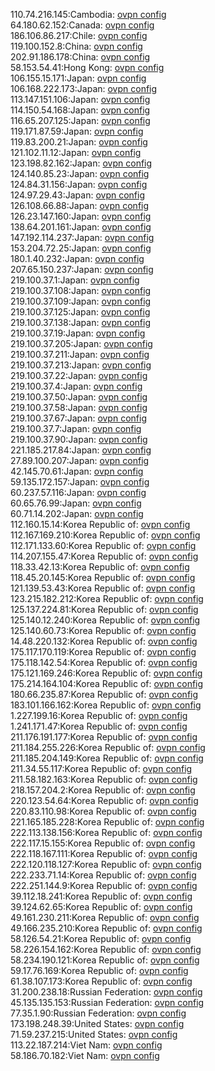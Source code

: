 110.74.216.145:Cambodia: [ovpn config](vpn/110_74_216_145.ovpn)  
64.180.62.152:Canada: [ovpn config](vpn/64_180_62_152.ovpn)  
186.106.86.217:Chile: [ovpn config](vpn/186_106_86_217.ovpn)  
119.100.152.8:China: [ovpn config](vpn/119_100_152_8.ovpn)  
202.91.186.178:China: [ovpn config](vpn/202_91_186_178.ovpn)  
58.153.54.41:Hong Kong: [ovpn config](vpn/58_153_54_41.ovpn)  
106.155.15.171:Japan: [ovpn config](vpn/106_155_15_171.ovpn)  
106.168.222.173:Japan: [ovpn config](vpn/106_168_222_173.ovpn)  
113.147.151.106:Japan: [ovpn config](vpn/113_147_151_106.ovpn)  
114.150.54.168:Japan: [ovpn config](vpn/114_150_54_168.ovpn)  
116.65.207.125:Japan: [ovpn config](vpn/116_65_207_125.ovpn)  
119.171.87.59:Japan: [ovpn config](vpn/119_171_87_59.ovpn)  
119.83.200.21:Japan: [ovpn config](vpn/119_83_200_21.ovpn)  
121.102.11.12:Japan: [ovpn config](vpn/121_102_11_12.ovpn)  
123.198.82.162:Japan: [ovpn config](vpn/123_198_82_162.ovpn)  
124.140.85.23:Japan: [ovpn config](vpn/124_140_85_23.ovpn)  
124.84.31.156:Japan: [ovpn config](vpn/124_84_31_156.ovpn)  
124.97.29.43:Japan: [ovpn config](vpn/124_97_29_43.ovpn)  
126.108.66.88:Japan: [ovpn config](vpn/126_108_66_88.ovpn)  
126.23.147.160:Japan: [ovpn config](vpn/126_23_147_160.ovpn)  
138.64.201.161:Japan: [ovpn config](vpn/138_64_201_161.ovpn)  
147.192.114.237:Japan: [ovpn config](vpn/147_192_114_237.ovpn)  
153.204.72.25:Japan: [ovpn config](vpn/153_204_72_25.ovpn)  
180.1.40.232:Japan: [ovpn config](vpn/180_1_40_232.ovpn)  
207.65.150.237:Japan: [ovpn config](vpn/207_65_150_237.ovpn)  
219.100.37.1:Japan: [ovpn config](vpn/219_100_37_1.ovpn)  
219.100.37.108:Japan: [ovpn config](vpn/219_100_37_108.ovpn)  
219.100.37.109:Japan: [ovpn config](vpn/219_100_37_109.ovpn)  
219.100.37.125:Japan: [ovpn config](vpn/219_100_37_125.ovpn)  
219.100.37.138:Japan: [ovpn config](vpn/219_100_37_138.ovpn)  
219.100.37.19:Japan: [ovpn config](vpn/219_100_37_19.ovpn)  
219.100.37.205:Japan: [ovpn config](vpn/219_100_37_205.ovpn)  
219.100.37.211:Japan: [ovpn config](vpn/219_100_37_211.ovpn)  
219.100.37.213:Japan: [ovpn config](vpn/219_100_37_213.ovpn)  
219.100.37.22:Japan: [ovpn config](vpn/219_100_37_22.ovpn)  
219.100.37.4:Japan: [ovpn config](vpn/219_100_37_4.ovpn)  
219.100.37.50:Japan: [ovpn config](vpn/219_100_37_50.ovpn)  
219.100.37.58:Japan: [ovpn config](vpn/219_100_37_58.ovpn)  
219.100.37.67:Japan: [ovpn config](vpn/219_100_37_67.ovpn)  
219.100.37.7:Japan: [ovpn config](vpn/219_100_37_7.ovpn)  
219.100.37.90:Japan: [ovpn config](vpn/219_100_37_90.ovpn)  
221.185.217.84:Japan: [ovpn config](vpn/221_185_217_84.ovpn)  
27.89.100.207:Japan: [ovpn config](vpn/27_89_100_207.ovpn)  
42.145.70.61:Japan: [ovpn config](vpn/42_145_70_61.ovpn)  
59.135.172.157:Japan: [ovpn config](vpn/59_135_172_157.ovpn)  
60.237.57.116:Japan: [ovpn config](vpn/60_237_57_116.ovpn)  
60.65.76.99:Japan: [ovpn config](vpn/60_65_76_99.ovpn)  
60.71.14.202:Japan: [ovpn config](vpn/60_71_14_202.ovpn)  
112.160.15.14:Korea Republic of: [ovpn config](vpn/112_160_15_14.ovpn)  
112.167.169.210:Korea Republic of: [ovpn config](vpn/112_167_169_210.ovpn)  
112.171.133.60:Korea Republic of: [ovpn config](vpn/112_171_133_60.ovpn)  
114.207.155.47:Korea Republic of: [ovpn config](vpn/114_207_155_47.ovpn)  
118.33.42.13:Korea Republic of: [ovpn config](vpn/118_33_42_13.ovpn)  
118.45.20.145:Korea Republic of: [ovpn config](vpn/118_45_20_145.ovpn)  
121.139.53.43:Korea Republic of: [ovpn config](vpn/121_139_53_43.ovpn)  
123.215.182.212:Korea Republic of: [ovpn config](vpn/123_215_182_212.ovpn)  
125.137.224.81:Korea Republic of: [ovpn config](vpn/125_137_224_81.ovpn)  
125.140.12.240:Korea Republic of: [ovpn config](vpn/125_140_12_240.ovpn)  
125.140.60.73:Korea Republic of: [ovpn config](vpn/125_140_60_73.ovpn)  
14.48.220.132:Korea Republic of: [ovpn config](vpn/14_48_220_132.ovpn)  
175.117.170.119:Korea Republic of: [ovpn config](vpn/175_117_170_119.ovpn)  
175.118.142.54:Korea Republic of: [ovpn config](vpn/175_118_142_54.ovpn)  
175.121.169.246:Korea Republic of: [ovpn config](vpn/175_121_169_246.ovpn)  
175.214.164.104:Korea Republic of: [ovpn config](vpn/175_214_164_104.ovpn)  
180.66.235.87:Korea Republic of: [ovpn config](vpn/180_66_235_87.ovpn)  
183.101.166.162:Korea Republic of: [ovpn config](vpn/183_101_166_162.ovpn)  
1.227.199.16:Korea Republic of: [ovpn config](vpn/1_227_199_16.ovpn)  
1.241.171.47:Korea Republic of: [ovpn config](vpn/1_241_171_47.ovpn)  
211.176.191.177:Korea Republic of: [ovpn config](vpn/211_176_191_177.ovpn)  
211.184.255.226:Korea Republic of: [ovpn config](vpn/211_184_255_226.ovpn)  
211.185.204.149:Korea Republic of: [ovpn config](vpn/211_185_204_149.ovpn)  
211.34.55.117:Korea Republic of: [ovpn config](vpn/211_34_55_117.ovpn)  
211.58.182.163:Korea Republic of: [ovpn config](vpn/211_58_182_163.ovpn)  
218.157.204.2:Korea Republic of: [ovpn config](vpn/218_157_204_2.ovpn)  
220.123.54.64:Korea Republic of: [ovpn config](vpn/220_123_54_64.ovpn)  
220.83.110.98:Korea Republic of: [ovpn config](vpn/220_83_110_98.ovpn)  
221.165.185.228:Korea Republic of: [ovpn config](vpn/221_165_185_228.ovpn)  
222.113.138.156:Korea Republic of: [ovpn config](vpn/222_113_138_156.ovpn)  
222.117.15.155:Korea Republic of: [ovpn config](vpn/222_117_15_155.ovpn)  
222.118.167.111:Korea Republic of: [ovpn config](vpn/222_118_167_111.ovpn)  
222.120.118.127:Korea Republic of: [ovpn config](vpn/222_120_118_127.ovpn)  
222.233.71.14:Korea Republic of: [ovpn config](vpn/222_233_71_14.ovpn)  
222.251.144.9:Korea Republic of: [ovpn config](vpn/222_251_144_9.ovpn)  
39.112.18.241:Korea Republic of: [ovpn config](vpn/39_112_18_241.ovpn)  
39.124.62.65:Korea Republic of: [ovpn config](vpn/39_124_62_65.ovpn)  
49.161.230.211:Korea Republic of: [ovpn config](vpn/49_161_230_211.ovpn)  
49.166.235.210:Korea Republic of: [ovpn config](vpn/49_166_235_210.ovpn)  
58.126.54.21:Korea Republic of: [ovpn config](vpn/58_126_54_21.ovpn)  
58.226.154.162:Korea Republic of: [ovpn config](vpn/58_226_154_162.ovpn)  
58.234.190.121:Korea Republic of: [ovpn config](vpn/58_234_190_121.ovpn)  
59.17.76.169:Korea Republic of: [ovpn config](vpn/59_17_76_169.ovpn)  
61.38.107.173:Korea Republic of: [ovpn config](vpn/61_38_107_173.ovpn)  
31.200.238.18:Russian Federation: [ovpn config](vpn/31_200_238_18.ovpn)  
45.135.135.153:Russian Federation: [ovpn config](vpn/45_135_135_153.ovpn)  
77.35.1.90:Russian Federation: [ovpn config](vpn/77_35_1_90.ovpn)  
173.198.248.39:United States: [ovpn config](vpn/173_198_248_39.ovpn)  
71.59.237.215:United States: [ovpn config](vpn/71_59_237_215.ovpn)  
113.22.187.214:Viet Nam: [ovpn config](vpn/113_22_187_214.ovpn)  
58.186.70.182:Viet Nam: [ovpn config](vpn/58_186_70_182.ovpn)  
